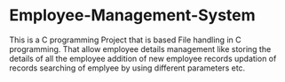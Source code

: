 # Employee-Management-System
This is a C programming Project that is based File handling in C programming.
That allow employee details management like storing the details of all the employee
addition of new employee records updation of records searching of emplyee by using different parameters etc.
